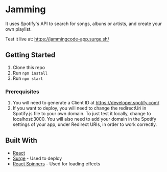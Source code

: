 # Jamming

It uses Spotify's API to search for songs, albuns or artists, and create your own playlist.

Test it live at: https://jammingcode-app.surge.sh/ 

## Getting Started

1. Clone this repo
2. Run `npm install`
3. Run `npm start`

### Prerequisites

1. You will need to generate a Client ID at https://developer.spotify.com/ 
2. If you want to deploy, you will need to change the redirectUri in Spotify.js file to your own domain. To just test it locally, change to localhost:3000. You will also need to add your domain in the Spotify settings of your app, under Redirect URIs, in order to work correctly.

## Built With

* [React](https://reactjs.org/)
* [Surge](https://surge.sh/) - Used to deploy
* [React Spinners](https://github.com/davidhu2000/react-spinners) - Used for loading effects
